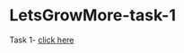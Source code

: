 # LetsGrowMore-task-1

Task 1- [click here](https://raeshmisuresh.github.io/LetsGrowMore-task-1/task-1)

